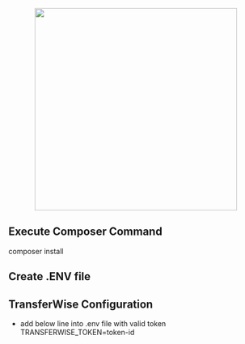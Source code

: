 <p align="center"><img src="https://res.cloudinary.com/dtfbvvkyp/image/upload/v1566331377/laravel-logolockup-cmyk-red.svg" width="400"></p>

## Execute Composer Command

composer install

## Create .ENV file

## TransferWise Configuration

- add below line into .env file with valid token
TRANSFERWISE_TOKEN=token-id

